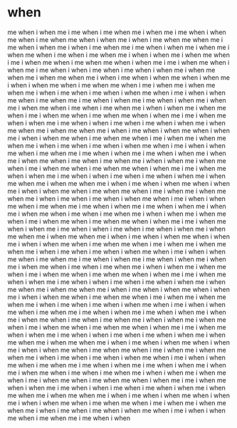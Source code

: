 # when
me when i when me i me when i me when me i when me i me when i when me when i me when me when i when me i when i me when me when me i me when i when me i when i me when me i me when i when me i when me i when me when i me when i me when me i when i when me i when me when i me i when me when i me when me when i when me i me i when me when i when me i me when i when i me when i me when i when me i when me when me i when me when me i when i me when i when me when i when me i when i when me when i me when me when i me i when me i when me when me i when i me when i me when i when me when i me i when i when me when i me when me i me when i when me i me when i when me i when me i when me when i me when i me when me i when i when me i when me when i me i when me when i me when me when i when me i me i when me when i when me i me when i when i me when i me when i when me i when me when me i when me when me i when i me when i when me when i when me i when i when me when i me when me when i me i when me i when me when me i when i me when i me when i when me when i me i when i when me when i me when me i me when i when me i me when i when me i when me i when me when i me when i me when me i when i when me i when me when i me i when me when i me when me when i when me i me i when me when i when me i me when i when i me when i me when i when me i when me when me i when me when me i when i me when i when me when i when me i when i when me when i me when me when i me i when me i when me when me i when i me when i me when i when me when i me i when i when me when i me when me i me when i when me i me when i when me i when me i when me when i me when i me when me i when i when me i when me when i me i when me when i me when me when i when me i me i when me when i when me i me when i when i me when i me when i when me i when me when me i when me when me i when i me when i when me when i when me i when i when me when i me when me when i me i when me i when me when me i when i me when i me when i when me when i me i when i when me when i me when me i me when i when me i me when i when me i when me i when me when i me when i me when me i when i when me i when me when i me i when me when i me when me when i when me i me i when me when i when me i me when i when i me when i me when i when me i when me when me i when me when me i when i me when i when me when i when me i when i when me when i me when me when i me i when me i when me when me i when i me when i me when i when me when i me i when i when me when i me when me i me when i when me i me when i when me i when me i when me when i me when i me when me i when i when me i when me when i me i when me when i me when me when i when me i me i when me when i when me i me when i when i me when i me when i when me i when me when me i when me when me i when i me when i when me when i when me i when i when me when i me when me when i me i when me i when me when me i when i me when i me when i when me when i me i when i when me when i me when me i me when i when me i me when i when me i when me i when me when i me when i me when me i when i when me i when me when i me i when me when i me when me when i when me i me i when me when i when me i me when i when i me when i me when i when me i when me when me i when me when me i when i me when i when me when i when me i when i when me when i me when me when i me i when me i when me when me i when i me when i me when i when me when i me i when i when me when i me when me i me when i when
